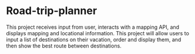 # Road-trip-planner
This project receives input from user, interacts with a mapping API, and displays mapping and locational information. This project will allow users to input a list of destinations on their vacation, order and display them, and then show the best route between destinations.
